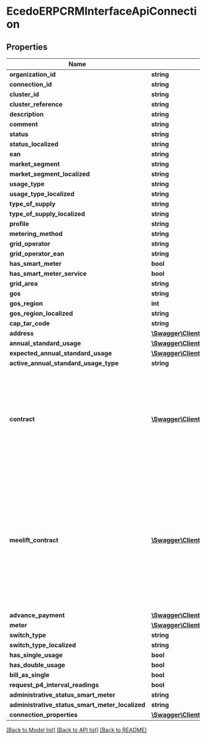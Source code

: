 # EcedoERPCRMInterfaceApiConnection

## Properties
Name | Type | Description | Notes
------------ | ------------- | ------------- | -------------
**organization_id** | **string** |  | [optional] 
**connection_id** | **string** |  | [optional] 
**cluster_id** | **string** |  | [optional] 
**cluster_reference** | **string** |  | [optional] 
**description** | **string** |  | [optional] 
**comment** | **string** |  | [optional] 
**status** | **string** |  | [optional] 
**status_localized** | **string** |  | [optional] 
**ean** | **string** |  | [optional] 
**market_segment** | **string** |  | [optional] 
**market_segment_localized** | **string** |  | [optional] 
**usage_type** | **string** |  | [optional] 
**usage_type_localized** | **string** |  | [optional] 
**type_of_supply** | **string** |  | [optional] 
**type_of_supply_localized** | **string** |  | [optional] 
**profile** | **string** |  | [optional] 
**metering_method** | **string** |  | [optional] 
**grid_operator** | **string** |  | [optional] 
**grid_operator_ean** | **string** |  | [optional] 
**has_smart_meter** | **bool** |  | [optional] 
**has_smart_meter_service** | **bool** |  | [optional] 
**grid_area** | **string** |  | [optional] 
**gos** | **string** |  | [optional] 
**gos_region** | **int** |  | [optional] 
**gos_region_localized** | **string** |  | [optional] 
**cap_tar_code** | **string** |  | [optional] 
**address** | [**\Swagger\Client\Model\EcedoERPCRMInterfaceApiAddress**](EcedoERPCRMInterfaceApiAddress.md) |  | [optional] 
**annual_standard_usage** | [**\Swagger\Client\Model\EcedoERPCRMInterfaceApiAnnualStandardUsage**](EcedoERPCRMInterfaceApiAnnualStandardUsage.md) |  | [optional] 
**expected_annual_standard_usage** | [**\Swagger\Client\Model\EcedoERPCRMInterfaceApiExpectedAnnualStandardUsage**](EcedoERPCRMInterfaceApiExpectedAnnualStandardUsage.md) |  | [optional] 
**active_annual_standard_usage_type** | **string** |  | [optional] 
**contract** | [**\Swagger\Client\Model\EcedoERPCRMInterfaceApiContract**](EcedoERPCRMInterfaceApiContract.md) | Dit veld bevat het actieve of het eerstvolgende toekomstige contract. Als de aansluiting alleen historische contracten heeft is de waarde van dit veld &#x60;null&#x60; | [optional] 
**meelift_contract** | [**\Swagger\Client\Model\EcedoERPCRMInterfaceApiMeeliftContract**](EcedoERPCRMInterfaceApiMeeliftContract.md) | Als de meelift-functionaliteit is ingeschakeld bevat dit veld het actieve of het eerstvolgende toekomstige contract. Als de meelift-functionaliteit niet is ingeschakeld is deze waarde altijd &#x60;null&#x60; | [optional] 
**advance_payment** | [**\Swagger\Client\Model\EcedoERPCRMInterfaceApiAdvancePayment**](EcedoERPCRMInterfaceApiAdvancePayment.md) |  | [optional] 
**meter** | [**\Swagger\Client\Model\EcedoERPCRMInterfaceApiMeter**](EcedoERPCRMInterfaceApiMeter.md) |  | [optional] 
**switch_type** | **string** |  | [optional] 
**switch_type_localized** | **string** |  | [optional] 
**has_single_usage** | **bool** |  | [optional] 
**has_double_usage** | **bool** |  | [optional] 
**bill_as_single** | **bool** |  | [optional] 
**request_p4_interval_readings** | **bool** |  | [optional] 
**administrative_status_smart_meter** | **string** |  | [optional] 
**administrative_status_smart_meter_localized** | **string** |  | [optional] 
**connection_properties** | [**\Swagger\Client\Model\EcedoERPCRMInterfaceApiConnectionProperty[]**](EcedoERPCRMInterfaceApiConnectionProperty.md) |  | [optional] 

[[Back to Model list]](../README.md#documentation-for-models) [[Back to API list]](../README.md#documentation-for-api-endpoints) [[Back to README]](../README.md)


